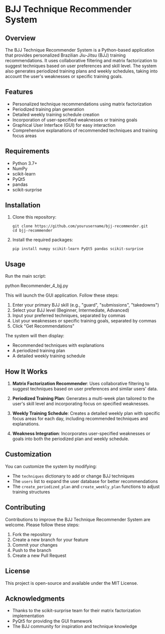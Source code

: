# BJJ Technique Recommender System

## Overview

The BJJ Technique Recommender System is a Python-based application that provides personalized Brazilian Jiu-Jitsu (BJJ) training recommendations. It uses collaborative filtering and matrix factorization to suggest techniques based on user preferences and skill level. The system also generates periodized training plans and weekly schedules, taking into account the user's weaknesses or specific training goals.

## Features

- Personalized technique recommendations using matrix factorization
- Periodized training plan generation
- Detailed weekly training schedule creation
- Incorporation of user-specified weaknesses or training goals
- Graphical User Interface (GUI) for easy interaction
- Comprehensive explanations of recommended techniques and training focus areas

## Requirements

- Python 3.7+
- NumPy
- scikit-learn
- PyQt5
- pandas
- scikit-surprise

## Installation

1. Clone this repository:
   ```
   git clone https://github.com/yourusername/bjj-recommender.git
   cd bjj-recommender
   ```

2. Install the required packages:
   ```
   pip install numpy scikit-learn PyQt5 pandas scikit-surprise
   ```

## Usage

Run the main script:

python Recommender_4_bjj.py


This will launch the GUI application. Follow these steps:

1. Enter your primary BJJ skill (e.g., "guard", "submissions", "takedowns")
2. Select your BJJ level (Beginner, Intermediate, Advanced)
3. Input your preferred techniques, separated by commas
4. List your weaknesses or specific training goals, separated by commas
5. Click "Get Recommendations"

The system will then display:
- Recommended techniques with explanations
- A periodized training plan
- A detailed weekly training schedule

## How It Works

1. **Matrix Factorization Recommender**: Uses collaborative filtering to suggest techniques based on user preferences and similar users' data.

2. **Periodized Training Plan**: Generates a multi-week plan tailored to the user's skill level and incorporating focus on specified weaknesses.

3. **Weekly Training Schedule**: Creates a detailed weekly plan with specific focus areas for each day, including recommended techniques and explanations.

4. **Weakness Integration**: Incorporates user-specified weaknesses or goals into both the periodized plan and weekly schedule.

## Customization

You can customize the system by modifying:
- The `techniques` dictionary to add or change BJJ techniques
- The `users` list to expand the user database for better recommendations
- The `create_periodized_plan` and `create_weekly_plan` functions to adjust training structures


## Contributing

Contributions to improve the BJJ Technique Recommender System are welcome. Please follow these steps:
1. Fork the repository
2. Create a new branch for your feature
3. Commit your changes
4. Push to the branch
5. Create a new Pull Request

## License

This project is open-source and available under the MIT License.

## Acknowledgments

- Thanks to the scikit-surprise team for their matrix factorization implementation
- PyQt5 for providing the GUI framework
- The BJJ community for inspiration and technique knowledge

